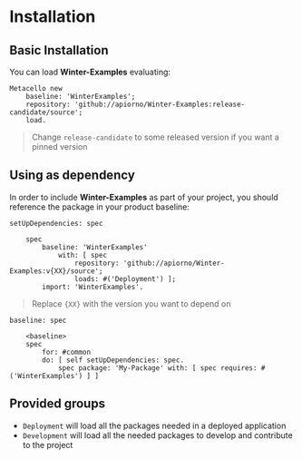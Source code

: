 # Installation

## Basic Installation

You can load **Winter-Examples** evaluating:
```smalltalk
Metacello new
	baseline: 'WinterExamples';
	repository: 'github://apiorno/Winter-Examples:release-candidate/source';
	load.
```
>  Change `release-candidate` to some released version if you want a pinned version

## Using as dependency

In order to include **Winter-Examples** as part of your project, you should reference the package in your product baseline:

```smalltalk
setUpDependencies: spec

	spec
		baseline: 'WinterExamples'
			with: [ spec
				repository: 'github://apiorno/Winter-Examples:v{XX}/source';
				loads: #('Deployment') ];
		import: 'WinterExamples'.
```
> Replace `{XX}` with the version you want to depend on

```smalltalk
baseline: spec

	<baseline>
	spec
		for: #common
		do: [ self setUpDependencies: spec.
			spec package: 'My-Package' with: [ spec requires: #('WinterExamples') ] ]
```

## Provided groups

- `Deployment` will load all the packages needed in a deployed application
- `Development` will load all the needed packages to develop and contribute to the project
